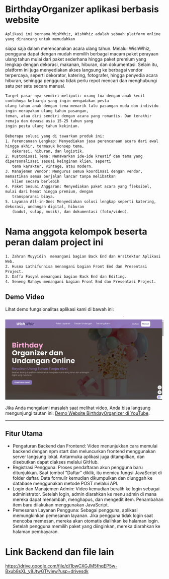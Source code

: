 # BirthdayOrganizer aplikasi berbasis website
    Aplikasi ini bernama WishWhiz, WishWhiz adalah sebuah platform online yang dirancang untuk memudahkan
siapa saja dalam merencanakan acara ulang tahun. Melalui WishWhiz, pengguna dapat dengan mudah memilih berbagai
macam paket perayaan ulang tahun mulai dari paket sederhana hingga paket premium yang lengkap dengan dekorasi,
makanan, hiburan, dan dokumentasi. Selain itu, platform ini juga menyediakan akses langsung ke berbagai vendor
terpercaya, seperti dekorator, katering, fotografer, hingga penyedia acara hiburan, sehingga pengguna tidak perlu
repot mencari dan menghubungi satu per satu secara manual. 

    Target pasar nya sendiri meliputi: orang tua dengan anak kecil contohnya keluarga yang ingin mengadakan pesta
    ulang tahun anak dengan tema menarik lalu pasangan muda dan individu ingin merayakan ulang tahun pasangan,
    teman, atau diri sendiri dengan acara yang romantis. Dan terakhir remaja dan dewasa usia 15-25 tahun yang
    ingin pesta ulang tahun kekinian. 

    Beberapa solusi yang di tawarkan produk ini: 
    1. Perencanaan Lengkap: Menyediakan jasa perencanaan acara dari awal hingga akhir, termasuk konsep tema,
       dekorasi, hiburan, dan logistik.
    2. Kustomisasi Tema: Menawarkan ide-ide kreatif dan tema yang dipersonalisasi sesuai keinginan klien, seperti
       tema karakter, vintage, atau modern.   
    3. Manajemen Vendor: Mengurus semua koordinasi dengan vendor, memastikan semua berjalan lancar tanpa melibatkan
       klien secara berlebih  
    4. Paket Sesuai Anggaran: Menyediakan paket acara yang fleksibel, mulai dari hemat hingga premium, dengan
       transparansi biaya.   
    5. Layanan All-in-One: Menyediakan solusi lengkap seperti katering, dekorasi, undangan digital, hiburan
       (badut, sulap, musik), dan dokumentasi (foto/video).

#   Nama anggota kelompok beserta peran dalam project ini
    1. Zahran Muyyidin  menangani bagian Back End dan Arsitektur Aplikasi Web.
    2. Husna Lathifunnisa menangani bagian Front End dan Presentasi Project.
    3. Daffa Fasyal menangani bagian Back End dan Editing.
    4. Seneng Rahayu menangani bagian Front End dan Presentasi Project.

## Demo Video

Lihat demo fungsionalitas aplikasi kami di bawah ini:

[![Tonton Demo Website BirthdayOrganizer](/img/thumbnail.png)](https://www.youtube.com/watch?v=B6nx0AGRxWw)

Jika Anda mengalami masalah saat melihat video, Anda bisa langsung mengunjungi tautan ini: [Demo Website BirthdayOrganizer di YouTube](https://www.youtube.com/watch?v=B6nx0AGRxWw).

---

## Fitur Utama

* Pengaturan Backend dan Frontend: Video menunjukkan cara memulai backend dengan npm start dan meluncurkan frontend menggunakan server langsung lokal. Antarmuka aplikasi juga ditampilkan, dan disebutkan dapat diakses melalui GitHub.
* Registrasi Pengguna: Proses pendaftaran akun pengguna baru ditunjukkan. Saat tombol "Daftar" diklik, itu memicu fungsi JavaScript di folder daftar. Data formulir kemudian dikumpulkan dan diunggah ke database menggunakan metode POST melalui API.
* Login dan Manajemen Admin: Video kemudian beralih ke login sebagai administrator. Setelah login, admin diarahkan ke menu admin di mana mereka dapat menambah, menghapus, dan mengedit item. Penambahan item baru dilakukan menggunakan JavaScript.
* Pemesanan Layanan Pengguna: Sebagai pengguna, aplikasi memungkinkan pemesanan layanan. Jika pengguna tidak login saat mencoba memesan, mereka akan otomatis dialihkan ke halaman login. Setelah pengguna memilih paket yang diinginkan, mereka diarahkan ke halaman pembayaran.

# Link Backend dan file lain
https://drive.google.com/file/d/1bwCXGJM5fhqEP5w-Bxub8sXL_y8JtwGT/view?usp=drivesdk
